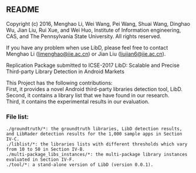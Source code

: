 README
------
Copyright (c) 2016, Menghao Li, Wei Wang, Pei Wang, Shuai Wang, Dinghao Wu, Jian Liu, Rui Xue, and Wei Huo, Institute of Information engineering, CAS, and The Pennsylvania State University. All rights reserved.

If you have any problem when use LibD, please feel free to contact Menghao Li (limenghao@iie.ac.cn) or Jian Liu (liujian6@iie.ac.cn). 

Replication Package submitted to ICSE-2017
LibD: Scalable and Precise Third-party Library Detection in Android Markets


This Project has the following contributions:  
First, it provides a novel Android third-party libraries detection tool, LibD.  
Second, it contains a library list that we have found in our research.  
Third, it contains the experimental results in our evaluation.   

### File list:  
    ./groundtruth/*: the groundtruth libraries, LibD detection results, and LibRader detection results for the 1,000 sample apps in Section IV-C.  
    ./liblist/*: the libraries lists with different thresholds which vary from 10 to 50 in Section IV-B.   
    ./multi-package_libs_instances/*: the multi-package library instances evaluated in Section IV-F.  
    ./tool/*: a stand-alone version of LibD (version 0.0.1).  
